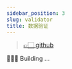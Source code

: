 ```yaml
---
sidebar_position: 3
slug: validator
title: 数据验证
---
```


> [👉🏻 github](https://github.com/vodyani/validator)

👷🏻‍♂️ Building ...